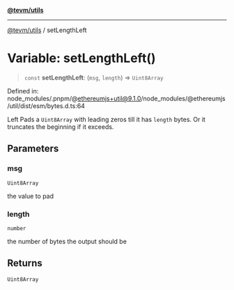 [**@tevm/utils**](../README.md)

***

[@tevm/utils](../globals.md) / setLengthLeft

# Variable: setLengthLeft()

> `const` **setLengthLeft**: (`msg`, `length`) => `Uint8Array`

Defined in: node\_modules/.pnpm/@ethereumjs+util@9.1.0/node\_modules/@ethereumjs/util/dist/esm/bytes.d.ts:64

Left Pads a `Uint8Array` with leading zeros till it has `length` bytes.
Or it truncates the beginning if it exceeds.

## Parameters

### msg

`Uint8Array`

the value to pad

### length

`number`

the number of bytes the output should be

## Returns

`Uint8Array`
